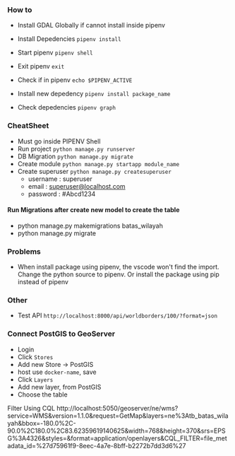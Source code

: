 

### How to

- Install GDAL Globally if cannot install inside pipenv

- Install Depedencies `pipenv install`
- Start pipenv `pipenv shell`
- Exit pipenv `exit`
- Check if in pipenv `echo $PIPENV_ACTIVE`
- Install new depedency `pipenv install package_name`
- Check depedencies `pipenv graph`

### CheatSheet

- Must go inside PIPENV Shell
- Run project `python manage.py runserver`
- DB Migration `python manage.py migrate`
- Create module `python manage.py startapp module_name`
- Create superuser `python manage.py createsuperuser`
    - username : superuser
    - email : superuser@localhost.com
    - password : #Abcd1234

#### Run Migrations after create new model to create the table

- python manage.py makemigrations batas_wilayah
- python manage.py migrate

### Problems

- When install package using pipenv, the vscode won't find the import. Change the python source to pipenv. Or install the package using pip instead of pipenv 


### Other

- Test API `http://localhost:8000/api/worldborders/100/?format=json`


### Connect PostGIS to GeoServer

- Login
- Click `Stores`
- Add new Store -> PostGIS
- host use `docker-name`, save
- Click `Layers`
- Add new layer, from PostGIS
- Choose the table

Filter Using CQL 
http://localhost:5050/geoserver/ne/wms?service=WMS&version=1.1.0&request=GetMap&layers=ne%3Atb_batas_wilayah&bbox=-180.0%2C-90.0%2C180.0%2C83.62359619140625&width=768&height=370&srs=EPSG%3A4326&styles=&format=application/openlayers&CQL_FILTER=file_metadata_id=%27d75961f9-8eec-4a7e-8bff-b2272b7dd3d6%27